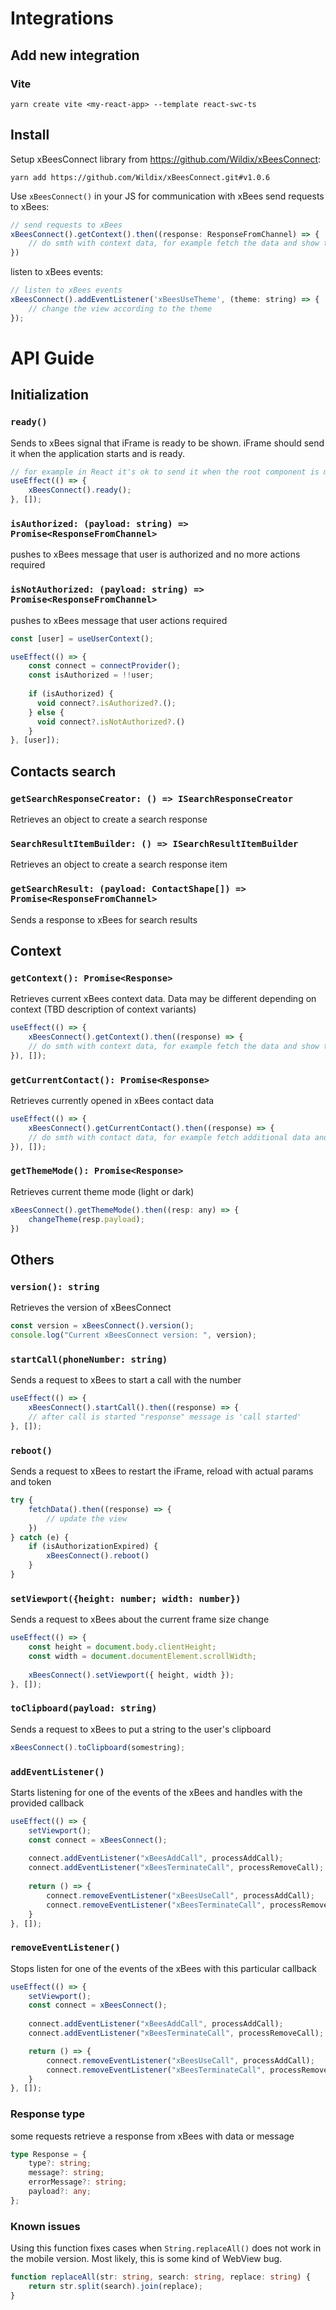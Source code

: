 # Integrations
## Add new integration
### Vite
```
yarn create vite <my-react-app> --template react-swc-ts
```

## Install
Setup xBeesConnect library from https://github.com/Wildix/xBeesConnect:

```
yarn add https://github.com/Wildix/xBeesConnect.git#v1.0.6
```

Use `xBeesConnect()` in your JS for communication with xBees
send requests to xBees:
```js
// send requests to xBees
xBeesConnect().getContext().then((response: ResponseFromChannel) => {
    // do smth with context data, for example fetch the data and show the view
})
```
listen to xBees events:
```js
// listen to xBees events
xBeesConnect().addEventListener('xBeesUseTheme', (theme: string) => {
    // change the view according to the theme
});
```
# API Guide
## Initialization
### `ready()`

Sends to xBees signal that iFrame is ready to be shown. iFrame should send it when the application starts and is ready.

```js
// for example in React it's ok to send it when the root component is mounted
useEffect(() => {
    xBeesConnect().ready();
}, []);
```

### `isAuthorized: (payload: string) => Promise<ResponseFromChannel>`
pushes to xBees message that user is authorized and no more actions required
### `isNotAuthorized: (payload: string) => Promise<ResponseFromChannel>`
pushes to xBees message that user actions required
```js
const [user] = useUserContext();

useEffect(() => {
    const connect = connectProvider();
    const isAuthorized = !!user;
    
    if (isAuthorized) {
      void connect?.isAuthorized?.();
    } else {
      void connect?.isNotAuthorized?.()
    }
}, [user]);
```

## Contacts search
### `getSearchResponseCreator: () => ISearchResponseCreator`
Retrieves an object to create a search response

### `SearchResultItemBuilder: () => ISearchResultItemBuilder`
Retrieves an object to create a search response item

### `getSearchResult: (payload: ContactShape[]) => Promise<ResponseFromChannel>`
Sends a response to xBees for search results

## Context
### `getContext(): Promise<Response>`

Retrieves current xBees context data. Data may be different depending on context (TBD description of context variants)

```js
useEffect(() => {
    xBeesConnect().getContext().then((response) => {
    // do smth with context data, for example fetch the data and show the view
}), []);
```

### `getCurrentContact(): Promise<Response>`

Retrieves currently opened in xBees contact data

```js
useEffect(() => {
    xBeesConnect().getCurrentContact().then((response) => {
    // do smth with contact data, for example fetch additional data and show the view
}), []);
```

### `getThemeMode(): Promise<Response>`

Retrieves current theme mode (light or dark)

```js
xBeesConnect().getThemeMode().then((resp: any) => {
    changeTheme(resp.payload);
})
```

## Others
### `version(): string`

Retrieves the version of xBeesConnect

```js
const version = xBeesConnect().version();
console.log("Current xBeesConnect version: ", version);
```

### `startCall(phoneNumber: string)`

Sends a request to xBees to start a call with the number

```js
useEffect(() => {
    xBeesConnect().startCall().then((response) => {
    // after call is started "response" message is 'call started'
}, []);
```

### `reboot()`

Sends a request to xBees to restart the iFrame, reload with actual params and token
```js
try {
    fetchData().then((response) => {
        // update the view
    })
} catch (e) {
    if (isAuthorizationExpired) {
        xBeesConnect().reboot()
    }
}
```

### `setViewport({height: number; width: number})`

Sends a request to xBees about the current frame size change

```js
useEffect(() => {
    const height = document.body.clientHeight;
    const width = document.documentElement.scrollWidth;
    
    xBeesConnect().setViewport({ height, width });
}, []);
```

### `toClipboard(payload: string)`

Sends a request to xBees to put a string to the user's clipboard

```js
xBeesConnect().toClipboard(somestring);
```

### `addEventListener()`

Starts listening for one of the events of the xBees and handles with the provided callback

```js
useEffect(() => {
    setViewport();
    const connect = xBeesConnect();
    
    connect.addEventListener("xBeesAddCall", processAddCall);
    connect.addEventListener("xBeesTerminateCall", processRemoveCall);
    
    return () => {
        connect.removeEventListener("xBeesUseCall", processAddCall);
        connect.removeEventListener("xBeesTerminateCall", processRemoveCall);
    }
}, []);
```

### `removeEventListener()`

Stops listen for one of the events of the xBees with this particular callback

```js
useEffect(() => {
    setViewport();
    const connect = xBeesConnect();
    
    connect.addEventListener("xBeesAddCall", processAddCall);
    connect.addEventListener("xBeesTerminateCall", processRemoveCall);

    return () => {
        connect.removeEventListener("xBeesUseCall", processAddCall);
        connect.removeEventListener("xBeesTerminateCall", processRemoveCall);
    }
}, []);
```

### Response type

some requests retrieve a response from xBees with data or message

```ts
type Response = {
    type?: string;
    message?: string;
    errorMessage?: string;
    payload?: any;
};
```
### Known issues
Using this function fixes cases when `String.replaceAll()` does not work in the mobile version.
Most likely, this is some kind of WebView bug.
```ts
function replaceAll(str: string, search: string, replace: string) {
    return str.split(search).join(replace);
}
```
